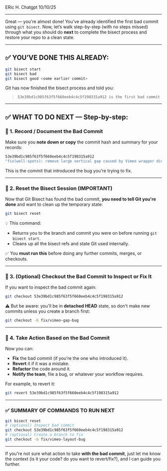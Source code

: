 ERic H. Chatgpt 10/10/25

---


Great — you're almost done! You’ve already identified the first bad commit using `git bisect`. Now, let’s walk step-by-step (with no steps missed) through what you should do **next** to complete the bisect process and restore your repo to a clean state.

---

## ✅ YOU’VE DONE THIS ALREADY:

```bash
git bisect start
git bisect bad
git bisect good <some earlier commit>
```

Git has now finished the bisect process and told you:

> `53e39bd1c985f63f5f660eeb4c4c5f198315a912 is the first bad commit`

---

## ✅ WHAT TO DO NEXT — Step-by-step:

### 🔁 1. **Record / Document the Bad Commit**

Make sure you **note down or copy** the commit hash and summary for your records:

```bash
53e39bd1c985f63f5f660eeb4c4c5f198315a912
"fix(well-spots): remove large vertical gap caused by Vimeo wrapper div"
```

This is the commit that introduced the bug you're trying to fix.

---

### 🧹 2. **Reset the Bisect Session (IMPORTANT)**

Now that Git Bisect has found the bad commit, **you need to tell Git you're done** and want to clean up the temporary state:

```bash
git bisect reset
```

💡 This command:

* Returns you to the branch and commit you were on before running `git bisect start`.
* Cleans up all the bisect refs and state Git used internally.

✅ You **must run this** before doing any further commits, merges, or checkouts.

---

### 📌 3. **(Optional) Checkout the Bad Commit to Inspect or Fix It**

If you want to inspect the bad commit again:

```bash
git checkout 53e39bd1c985f63f5f660eeb4c4c5f198315a912
```

⚠️ But be aware: you'll be in **detached HEAD** state, so don't make new commits unless you create a branch first:

```bash
git checkout -b fix/vimeo-gap-bug
```

---

### 🔧 4. **Take Action Based on the Bad Commit**

Now you can:

* **Fix** the bad commit (if you’re the one who introduced it).
* **Revert** it if it was a mistake.
* **Refactor** the code around it.
* **Notify the team**, file a bug, or whatever your workflow requires.

For example, to revert it:

```bash
git revert 53e39bd1c985f63f5f660eeb4c4c5f198315a912
```

---

### ✅ SUMMARY OF COMMANDS TO RUN NEXT

```bash
git bisect reset
# (optional) Inspect bad commit
git checkout 53e39bd1c985f63f5f660eeb4c4c5f198315a912
# (optional) Create a branch to fix
git checkout -b fix/vimeo-layout-bug
```

---

If you're not sure what action to take **with the bad commit**, just let me know the context (is it your code? do you want to revert/fix?), and I can guide you further.
